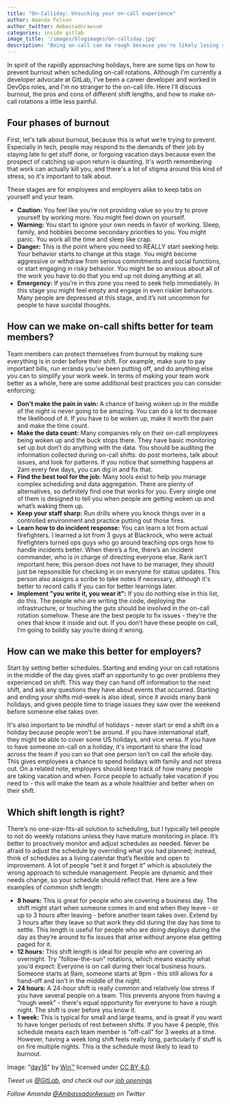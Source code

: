 ```yaml
---
title: "On-Calliday: Unsucking your on-call experience"
author: Amanda Folson
author_twitter: Ambassadorawsum
categories: inside gitlab
image_title: '/images/blogimages/on-calliday.jpg'
description: "Being on-call can be rough because you're likely losing sleep, which can impact your personal and professional life. Here are some tips on how to make on-call shifts less painful for your team and company."
---
```


In spirit of the rapidly approaching holidays, here are some tips on how to prevent burnout when scheduling on-call rotations. Although I'm currently a developer advocate at GitLab, I've been a career developer and worked in DevOps roles, and I'm no stranger to the on-call life.  Here I'll discuss burnout, the pros and cons of different shift lengths, and how to make on-call rotations a little less painful. 

<!-- more -->

## Four phases of burnout

First, let's talk about burnout, because this is what we’re trying to prevent. 
Especially in tech, people may respond to the demands of their job by staying late to get stuff done, or forgoing vacation days because even the prospect of catching up upon return is daunting. It's worth remembering that work can actually kill you, and there's a lot of stigma around this kind of stress, so it's important to talk about.

These stages are for employees and employers alike to keep tabs on yourself and your team.

* **Caution:** You feel like you’re not providing value so you try to prove yourself by working more. You might feel down on yourself. 
* **Warning:** You start to ignore your own needs in favor of working. Sleep, family, and hobbies become secondary priorities to you. You might panic. You work all the time and sleep like crap.
* **Danger:** This is the point where you need to REALLY start seeking help. Your behavior starts to change at this stage. You might become aggressive or withdraw from serious commitments and social functions, or start engaging in risky behavior. You might be so anxious about all of the work you have to do that you end up not doing anything at all.
* **Emergency:** If you’re in this zone you need to seek help immediately. In this stage you might feel empty and engage in even riskier behaviors. Many people are depressed at this stage, and it’s not uncommon for people to have suicidal thoughts.

## How can we make on-call shifts better for team members?

Team members can protect themselves from burnout by making sure everything is in order before their shift. For example, make sure to pay important bills, run errands you’ve been putting off, and do anything else you can to simplify your work week. In terms of making your team work better as a whole, here are some additional best practices you can consider enforcing:

* **Don't make the pain in vain:** A chance of being woken up in the middle of the night is never going to be amazing. You can do a lot to decrease the likelihood of it. If you have to be woken up, make it worth the pain and make the time count. 
* **Make the data count:** Many companies rely on their on-call employees being woken up and the buck stops there. They have basic monitoring set up but don’t do anything with the data. You should be auditing the information collected during on-call shifts: do post mortems, talk about issues, and look for patterns. If you notice that something happens at 2am every few days, you can dig in and fix that.
* **Find the best tool for the job:** Many tools exist to help you manage complex scheduling and data aggregation. There are plenty of alternatives, so definitely find one that works for you. Every single one of them is designed to tell you when people are getting woken up and what’s waking them up. 
* **Keep your staff sharp:** Run drills where you knock things over in a controlled environment and practice putting out those fires.
* **Learn how to do incident response:** You can learn a lot from actual firefighters. I learned a lot from 3 guys at Blackrock, who were actual firefighters turned ops guys who go around teaching ops orgs how to handle incidents better. When there’s a fire, there’s an incident commander, who is in charge of directing everyone else. Rank isn't important here; this person does not have to be manager, they should just be repsonsible for checking in on everyone for status updates. This person also assigns a scribe to take notes if necessary, although it's better to record calls if you can for better learnings later. 
* **Implement "you write it, you wear it":** If you do nothing else in this list, do this. The people who are writing the code, deploying the infrastructure, or touching the guts should be involved in the on-call rotation somehow. These are the best people to fix issues - they’re the ones that know it inside and out. If you don’t have these people on call, I’m going to boldly say you’re doing it wrong.

## How can we make this better for employers?

Start by setting better schedules. Starting and ending your on call rotations in the middle of the day gives staff an opportunity to go over problems they experienced on shift. This way they can hand off information to the next shift, and ask any questions they have about events that occurred. Starting and ending your shifts mid-week is also ideal, since it avoids many bank holidays, and gives people time to triage issues they saw over the weekend before someone else takes over. 

It's also important to be mindful of holidays - never start or end a shift on a holiday because people won't be around. If you have international staff, they might be able to cover some US holidays, and vice versa. If you have to have someone on-call on a holiday, it's important to share the load across the team if you can so that one person isn’t on call the whole day. This gives employees a chance to spend holidays with family and not stress out. On a related note, employers should keep track of how many people are taking vacation and when. Force people to actually take vacation if you need to - this will make the team as a whole healthier and better when on their shift.

## Which shift length is right?

There’s no one-size-fits-all solution to scheduling, but I typically tell people to not do weekly rotations unless they have mature monitoring in place. It’s better to proactively monitor and adjust schedules as needed. Never be afraid to adjust the schedule by overriding what you had planned; 
instead, think of schedules as a living calendar that’s flexible and open to improvement. A lot of people “set it and forget it” which is absolutely the wrong approach to schedule management. People are dynamic and their needs change, so your schedule should reflect that. Here are a few examples of common shift length:

* **8 hours:** This is great for people who are covering a business day. The shift might start when someone comes in and end when they leave - or up to 3 hours after leaving - before another team takes over. Extend by 3 hours after they leave so that work they did during the day has time to settle. This length is useful for people who are doing deploys during the day as they’re around to fix issues that arise without anyone else getting paged for it.
* **12 hours:** This shift length is ideal for people who are covering an overnight. Try "follow-the-sun" rotations, which means exactly what you'd expect: Everyone is on call during their local business hours. Someone starts at 9am, someone starts at 9pm - this still allows for a hand-off and isn’t in the middle of the night.
* **24 hours:** A 24-hour shift is really common and relatively low stress if you have several people on a team. This prevents anyone from having a “rough week” - there's equal opportunity for everyone to have a rough night. The shift is over before you know it.
* **1 week:** This is typical for small and large teams, and is great if you want to have longer periods of rest between shifts. If you have 4 people, this schedule means each team member is "off-call" for 3 weeks at a time. However, having a week long shift feels really long, particularly if stuff is on fire multiple nights. This is the schedule most likely to lead to burnout.


Image: "[day16](https://www.flickr.com/photos/winm/4207884868/in/photolist-7pQvz7-dJWsyG-dEEMqQ-93SSE9-8N51oy-7qfAA2-94Zuez-dJxMi6-4iQ9Kn-dEzpvH-bm1PF6-CaMipD-dEzonR-iJ3ikH-91ZEN3-quDS87-tTxWo-dEzpbF-96CHbx-b1JDXF-7qko6k-dyHo3s-EQ1EK-5Mm6tq-dMRacP-948isw-qxhuwK-8dXQfY-9pMdaX-dD3W6L-dCFdWt-qPa4GZ-aYRp8D-4cb2c1-7skez6-7spdL5-dK27Hi-itR6qt-93ZKiZ-5MH8RE-vpQ1c-qmz3Ct-92uKPk-tTxX5-6JhWGe-7spdCA-7qV6Ls-aYaGWX-pAsRKp-q5iPcV/)" by [Win™](https://www.flickr.com/photos/winm/) licensed under [CC BY 4.0](https://creativecommons.org/licenses/by/4.0/legalcode).

_Tweet us [@GitLab](https://twitter.com/gitlab), and check out our [job openings](https://about.gitlab.com/jobs/)_

_Follow Amanda [@AmbassadorAwsum](https://twitter.com/AmbassadorAwsum) on Twitter_




